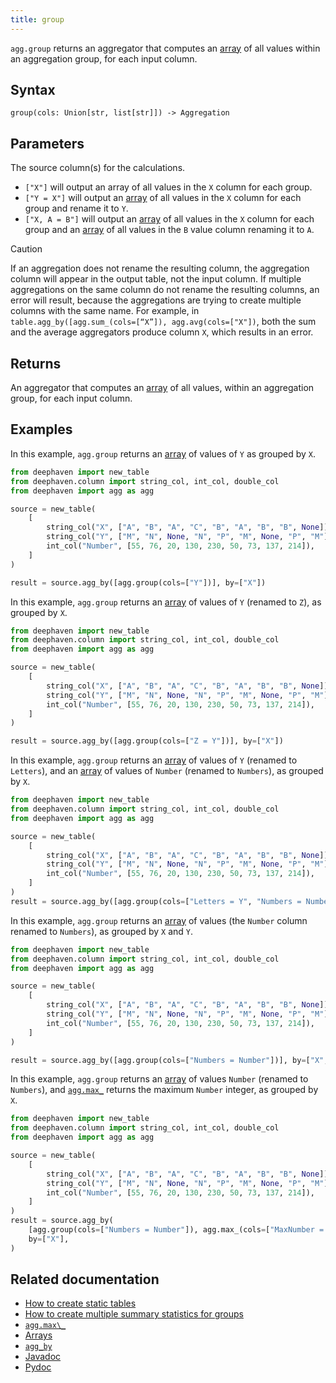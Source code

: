 ```yaml
---
title: group
---
```


`agg.group` returns an aggregator that computes an [array](../../query-language/types/arrays.md) of all values within an aggregation group, for each input column.

## Syntax

```
group(cols: Union[str, list[str]]) -> Aggregation
```

## Parameters

<ParamTable>
<Param name="cols" type="Union[str, list[str]]">

The source column(s) for the calculations.

- `["X"]` will output an array of all values in the `X` column for each group.
- `["Y = X"]` will output an [array](../../query-language/types/arrays.md) of all values in the `X` column for each group and rename it to `Y`.
- `["X, A = B"]` will output an [array](../../query-language/types/arrays.md) of all values in the `X` column for each group and an [array](../../query-language/types/arrays.md) of all values in the `B` value column renaming it to `A`.

</Param>
</ParamTable>

> [!CAUTION]
> If an aggregation does not rename the resulting column, the aggregation column will appear in the output table, not the input column. If multiple aggregations on the same column do not rename the resulting columns, an error will result, because the aggregations are trying to create multiple columns with the same name. For example, in `table.agg_by([agg.sum_(cols=[“X”]), agg.avg(cols=["X"])`, both the sum and the average aggregators produce column `X`, which results in an error.

## Returns

An aggregator that computes an [array](../../query-language/types/arrays.md) of all values, within an aggregation group, for each input column.

## Examples

In this example, `agg.group` returns an [array](../../query-language/types/arrays.md) of values of `Y` as grouped by `X`.

```python order=source,result
from deephaven import new_table
from deephaven.column import string_col, int_col, double_col
from deephaven import agg as agg

source = new_table(
    [
        string_col("X", ["A", "B", "A", "C", "B", "A", "B", "B", None]),
        string_col("Y", ["M", "N", None, "N", "P", "M", None, "P", "M"]),
        int_col("Number", [55, 76, 20, 130, 230, 50, 73, 137, 214]),
    ]
)

result = source.agg_by([agg.group(cols=["Y"])], by=["X"])
```

In this example, `agg.group` returns an [array](../../query-language/types/arrays.md) of values of `Y` (renamed to `Z`), as grouped by `X`.

```python order=source,result
from deephaven import new_table
from deephaven.column import string_col, int_col, double_col
from deephaven import agg as agg

source = new_table(
    [
        string_col("X", ["A", "B", "A", "C", "B", "A", "B", "B", None]),
        string_col("Y", ["M", "N", None, "N", "P", "M", None, "P", "M"]),
        int_col("Number", [55, 76, 20, 130, 230, 50, 73, 137, 214]),
    ]
)

result = source.agg_by([agg.group(cols=["Z = Y"])], by=["X"])
```

In this example, `agg.group` returns an [array](../../query-language/types/arrays.md) of values of `Y` (renamed to `Letters`), and an [array](../../query-language/types/arrays.md) of values of `Number` (renamed to `Numbers`), as grouped by `X`.

```python order=source,result
from deephaven import new_table
from deephaven.column import string_col, int_col, double_col
from deephaven import agg as agg

source = new_table(
    [
        string_col("X", ["A", "B", "A", "C", "B", "A", "B", "B", None]),
        string_col("Y", ["M", "N", None, "N", "P", "M", None, "P", "M"]),
        int_col("Number", [55, 76, 20, 130, 230, 50, 73, 137, 214]),
    ]
)
result = source.agg_by([agg.group(cols=["Letters = Y", "Numbers = Number"])], by=["X"])
```

In this example, `agg.group` returns an [array](../../query-language/types/arrays.md) of values (the `Number` column renamed to `Numbers`), as grouped by `X` and `Y`.

```python order=source,result
from deephaven import new_table
from deephaven.column import string_col, int_col, double_col
from deephaven import agg as agg

source = new_table(
    [
        string_col("X", ["A", "B", "A", "C", "B", "A", "B", "B", None]),
        string_col("Y", ["M", "N", None, "N", "P", "M", None, "P", "M"]),
        int_col("Number", [55, 76, 20, 130, 230, 50, 73, 137, 214]),
    ]
)

result = source.agg_by([agg.group(cols=["Numbers = Number"])], by=["X", "Y"])
```

In this example, `agg.group` returns an [array](../../query-language/types/arrays.md) of values `Number` (renamed to `Numbers`), and [`agg.max_`](./AggMax.md) returns the maximum `Number` integer, as grouped by `X`.

```python order=source,result
from deephaven import new_table
from deephaven.column import string_col, int_col, double_col
from deephaven import agg as agg

source = new_table(
    [
        string_col("X", ["A", "B", "A", "C", "B", "A", "B", "B", None]),
        string_col("Y", ["M", "N", None, "N", "P", "M", None, "P", "M"]),
        int_col("Number", [55, 76, 20, 130, 230, 50, 73, 137, 214]),
    ]
)
result = source.agg_by(
    [agg.group(cols=["Numbers = Number"]), agg.max_(cols=["MaxNumber = Number"])],
    by=["X"],
)
```

## Related documentation

- [How to create static tables](../../../how-to-guides/new-and-empty-table.md)
- [How to create multiple summary statistics for groups](../../../how-to-guides/combined-aggregations.md)
- [`agg.max\_`](./AggMax.md)
- [Arrays](../../query-language/types/arrays.md)
- [`agg_by`](./aggBy.md)
- [Javadoc](https://deephaven.io/core/javadoc/io/deephaven/api/agg/Aggregation.html#AggGroup(java.lang.String...))
- [Pydoc](/core/pydoc/code/deephaven.agg.html#deephaven.agg.group)
